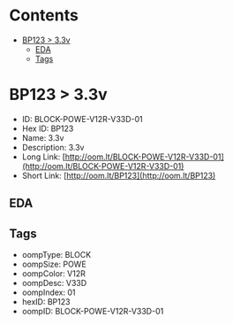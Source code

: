 



Contents
========

* [BP123 > 3.3v](#bp123--33v)
	* [EDA](#eda)
	* [Tags](#tags)

# BP123 > 3.3v

- ID: BLOCK-POWE-V12R-V33D-01
- Hex ID: BP123
- Name: 3.3v
- Description: 3.3v
- Long Link: [http://oom.lt/BLOCK-POWE-V12R-V33D-01](http://oom.lt/BLOCK-POWE-V12R-V33D-01)
- Short Link: [http://oom.lt/BP123](http://oom.lt/BP123)

## EDA

## Tags

- oompType: BLOCK
- oompSize: POWE
- oompColor: V12R
- oompDesc: V33D
- oompIndex: 01
- hexID: BP123
- oompID: BLOCK-POWE-V12R-V33D-01
